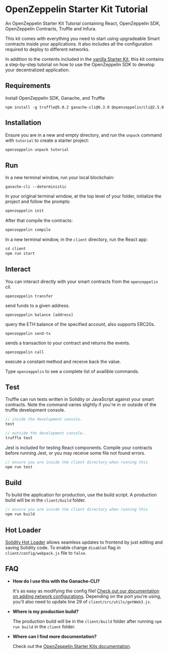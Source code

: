 # OpenZeppelin Starter Kit Tutorial

An OpenZeppelin Starter Kit Tutorial containing React, OpenZeppelin SDK, OpenZeppelin Contracts, Truffle and Infura.

This kit comes with everything you need to start using upgradeable Smart
contracts inside your applications. It also includes all the configuration
required to deploy to different networks.

In addition to the contents included in the [vanilla Starter Kit](https://github.com/OpenZeppelin/starter-kit/blob/master/README.md), this kit contains a step-by-step tutorial on how to use the OpenZeppelin SDK to develop your decentralized application.

## Requirements

Install OpenZeppelin SDK, Ganache, and Truffle

```
npm install -g truffle@5.0.2 ganache-cli@6.3.0 @openzeppelin/cli@2.5.0
```

## Installation

Ensure you are in a new and empty directory, and run the `unpack` command with `tutorial` to create a starter project:

```javascript
openzeppelin unpack tutorial
```

## Run

In a new terminal window, run your local blockchain:

```
ganache-cli --deterministic
```

In your original terminal window, at the top level of your folder, initialize the project
and follow the prompts:

```javascript
openzeppelin init
```

After that compile the contracts:

```javascript
openzeppelin compile
```

In a new terminal window, in the `client` directory, run the React app:

```javascript
cd client
npm run start
```

## Interact

You can interact directly with your smart contracts from the `openzeppelin` cli.

`openzeppelin transfer`

send funds to a given address.

`openzeppelin balance [address]`

query the ETH balance of the specified account, also supports ERC20s.

`openzeppelin send-tx`

sends a transaction to your contract and returns the events.

`openzeppelin call`

execute a constant method and receive back the value.

Type `openzeppelin` to see a complete list of availible commands.

## Test

Truffle can run tests written in Solidity or JavaScript against your smart contracts. Note the command varies slightly if you're in or outside of the truffle development console.

```javascript
// inside the development console.
test

// outside the development console..
truffle test
```

Jest is included for testing React components. Compile your contracts before running Jest, or you may receive some file not found errors.

```javascript
// ensure you are inside the client directory when running this
npm run test
```

## Build

To build the application for production, use the build script. A production build will be in the `client/build` folder.

```javascript
// ensure you are inside the client directory when running this
npm run build
```

## Hot Loader

[Solidity Hot Loader](https://github.com/OpenZeppelin/solidity-loader) allows seamless updates to frontend by just editing and saving Solidity code. To enable change `disabled` flag in `client/config/webpack.js` file to `false`.

## FAQ

- **How do I use this with the Ganache-CLI?**

  It's as easy as modifying the config file! [Check out our documentation on adding network configurations](http://truffleframework.com/docs/advanced/configuration#networks). Depending on the port you're using, you'll also need to update line 29 of `client/src/utils/getWeb3.js`.

- **Where is my production build?**

  The production build will be in the `client/build` folder after running `npm run build` in the `client` folder.

- **Where can I find more documentation?**

  Check out the [OpenZeppelin Starter Kits documentation](https://docs.openzeppelin.com/starter-kits/).
